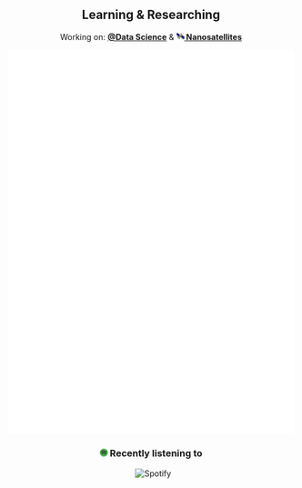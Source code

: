 <div align="center">
  <h2> Learning & Researching </h2>
  <p>Working on: <b><a href="http://uds.udec.cl/">@Data Science</a></b> & <b><a href="http://test.octaaerospace.com/"><img height="14" width="14" src="https://raw.githubusercontent.com/CxrlosKenobi/CxrlosKenobi/main/assets/icons/satellite_icon.png"/> Nanosatellites</a></b></p>
  <img src="github-metrics.svg" alt="Cool metrics"/>
<h3> <img height="14" width="14" src="https://raw.githubusercontent.com/CxrlosKenobi/CxrlosKenobi/main/assets/icons/spotify-icon.png"/>  Recently listening to </h3>
<tr>
  
&nbsp; ![Spotify](https://gh-spotifyapi.herokuapp.com/?background_color=171516#gh-light-mode-only)

<td>
</div>
